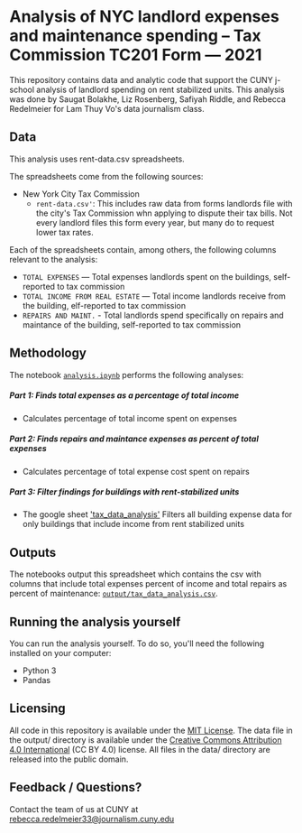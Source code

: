 # Analysis of NYC landlord expenses and maintenance spending – Tax Commission TC201 Form — 2021

This repository contains data and analytic code that support the CUNY j-school analysis of landlord spending on rent stabilized units. This analysis was done by Saugat Bolakhe, Liz Rosenberg, Safiyah Riddle, and Rebecca Redelmeier for Lam Thuy Vo's data journalism class.

## Data

This analysis uses rent-data.csv spreadsheets.

The spreadsheets come from the following sources:

- New York City Tax Commission 
  - `rent-data.csv'`: This includes raw data from forms landlords file with the city's Tax Commission whn applying to dispute their tax bills. Not every landlord files this form every year, but many do to request lower tax rates.

Each of the spreadsheets contain, among others, the following columns relevant to the analysis:

- `TOTAL EXPENSES` — Total expenses landlords spent on the buildings, self-reported to tax commission
- `TOTAL INCOME FROM REAL ESTATE` — Total income landlords receive from the building, elf-reported to tax commission 
- `REPAIRS AND MAINT.` - Total landlords spend specifically on repairs and maintance of the building, self-reported to tax commission

## Methodology

The notebook [`analysis.ipynb`](notebooks/analysis.ipynb) performs the following analyses:

##### Part 1: Finds total expenses as a percentage of total income

- Calculates percentage of total income spent on expenses


##### Part 2: Finds repairs and maintance expenses as percent of total expenses

- Calculates percentage of total expense cost spent on repairs


##### Part 3: Filter findings for buildings with rent-stabilized units

- The google sheet ['tax_data_analysis'](https://docs.google.com/spreadsheets/d/1whShVMTuxbVc5Kfbm6SWC2WhLuXR5lIqQ0JRE6zRIvE/edit#gid=965609219) Filters all building expense data for only buildings that include income from rent stabilized units


## Outputs

The notebooks output this spreadsheet which contains the csv with columns that include total expenses percent of income and total repairs as percent of maintenance: [`output/tax_data_analysis.csv`](output/tax_data_analysis.csv).

## Running the analysis yourself

You can run the analysis yourself. To do so, you'll need the following installed on your computer:

- Python 3
- Pandas

## Licensing

All code in this repository is available under the [MIT License](https://opensource.org/licenses/MIT). The data file in the output/ directory is available under the [Creative Commons Attribution 4.0 International](https://creativecommons.org/licenses/by/4.0/) (CC BY 4.0) license. All files in the data/ directory are released into the public domain.

## Feedback / Questions?

Contact the team of us at CUNY at rebecca.redelmeier33@journalism.cuny.edu
